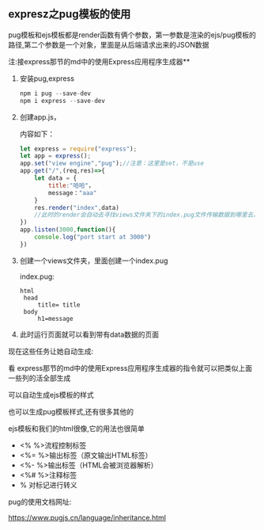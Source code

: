 ## expresz之pug模板的使用

pug模板和ejs模板都是render函数有俩个参数，第一参数是渲染的ejs/pug模板的路径,第二个参数是一个对象，里面是从后端请求出来的JSON数据

注:接express那节的md中的使用Express应用程序生成器**

1. 安装pug,express

   ~~~js
   npm i pug --save-dev
   npm i express --save-dev
   ~~~

2. 创建app.js，

   内容如下：

   ~~~js
   let express = require("express");
   let app = express();
   app.set("view engine","pug");//注意：这里是set，不是use
   app.get("/",(req,res)=>{
       let data = {
           title:"哈哈"，
           message："aaa"
       }
       res.render("index",data)
       //此时的render会自动去寻找views文件夹下的index.pug文件传输数据到哪里去，并最终编译成html文件
   })
   app.listen(3000,function(){
       console.log("port start at 3000")
   })
   ~~~

3. 创建一个views文件夹，里面创建一个index.pug

   index.pug:

   ~~~pug
   html
   	head
   		title= title
   	body
   		h1=message
   ~~~

4. 此时运行页面就可以看到带有data数据的页面

现在这些任务让她自动生成:

看 express那节的md中的使用Express应用程序生成器的指令就可以把类似上面一些列的活全部生成

可以自动生成ejs模板的样式

也可以生成pug模板样式,还有很多其他的

ejs模板和我们的html很像,它的用法也很简单

- <% %>流程控制标签
- <%= %>输出标签（原文输出HTML标签）
- <%- %>输出标签（HTML会被浏览器解析）
- <%# %>注释标签
- % 对标记进行转义

pug的使用文档网址:

https://www.pugjs.cn/language/inheritance.html